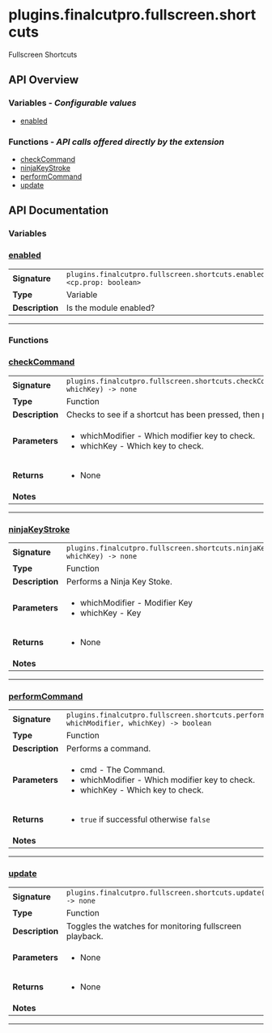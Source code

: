 # plugins.finalcutpro.fullscreen.shortcuts

Fullscreen Shortcuts

## API Overview
### **Variables** - _Configurable values_
 * [enabled](#enabled)

### **Functions** - _API calls offered directly by the extension_
 * [checkCommand](#checkcommand)
 * [ninjaKeyStroke](#ninjakeystroke)
 * [performCommand](#performcommand)
 * [update](#update)


## API Documentation

### Variables


### [enabled](#enabled)

|                                             |                                                                                     |
| --------------------------------------------|-------------------------------------------------------------------------------------|
| **Signature**                               | `plugins.finalcutpro.fullscreen.shortcuts.enabled <cp.prop: boolean>`                                                                    |
| **Type**                                    | Variable                                                                     |
| **Description**                             | Is the module enabled?                                                                     |

---
### Functions


### [checkCommand](#checkcommand)

|                                             |                                                                                     |
| --------------------------------------------|-------------------------------------------------------------------------------------|
| **Signature**                               | `plugins.finalcutpro.fullscreen.shortcuts.checkCommand(whichModifier, whichKey) -> none`                                                                    |
| **Type**                                    | Function                                                                     |
| **Description**                             | Checks to see if a shortcut has been pressed, then processes.                                                                     |
| **Parameters**                              | <ul><li>whichModifier - Which modifier key to check.</li><li>whichKey - Which key to check.</li></ul> |
| **Returns**                                 | <ul><li>None</li></ul>          |
| **Notes**                                   | <ul></ul>                |

---

### [ninjaKeyStroke](#ninjakeystroke)

|                                             |                                                                                     |
| --------------------------------------------|-------------------------------------------------------------------------------------|
| **Signature**                               | `plugins.finalcutpro.fullscreen.shortcuts.ninjaKeyStroke(whichModifier, whichKey) -> none`                                                                    |
| **Type**                                    | Function                                                                     |
| **Description**                             | Performs a Ninja Key Stoke.                                                                     |
| **Parameters**                              | <ul><li>whichModifier - Modifier Key</li><li>whichKey - Key</li></ul> |
| **Returns**                                 | <ul><li>None</li></ul>          |
| **Notes**                                   | <ul></ul>                |

---

### [performCommand](#performcommand)

|                                             |                                                                                     |
| --------------------------------------------|-------------------------------------------------------------------------------------|
| **Signature**                               | `plugins.finalcutpro.fullscreen.shortcuts.performCommand(cmd, whichModifier, whichKey) -> boolean`                                                                    |
| **Type**                                    | Function                                                                     |
| **Description**                             | Performs a command.                                                                     |
| **Parameters**                              | <ul><li>cmd - The Command.</li><li>whichModifier - Which modifier key to check.</li><li>whichKey - Which key to check.</li></ul> |
| **Returns**                                 | <ul><li>`true` if successful otherwise `false`</li></ul>          |
| **Notes**                                   | <ul></ul>                |

---

### [update](#update)

|                                             |                                                                                     |
| --------------------------------------------|-------------------------------------------------------------------------------------|
| **Signature**                               | `plugins.finalcutpro.fullscreen.shortcuts.update() -> none`                                                                    |
| **Type**                                    | Function                                                                     |
| **Description**                             | Toggles the watches for monitoring fullscreen playback.                                                                     |
| **Parameters**                              | <ul><li>None</li></ul> |
| **Returns**                                 | <ul><li>None</li></ul>          |
| **Notes**                                   | <ul></ul>                |

---
